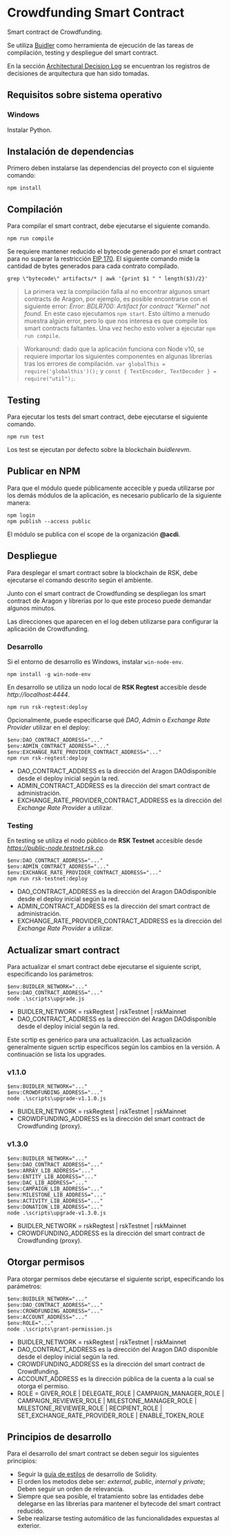 # Crowdfunding Smart Contract

Smart contract de Crowdfunding.

Se utiliza [Buidler](https://buidler.dev) como herramienta de ejecución de las tareas de compilación, testing y despliegue del smart contract.

En la sección [Architectural Decision Log](docs/adr/index.md) se encuentran los registros de decisiones de arquitectura que han sido tomadas.

## Requisitos sobre sistema operativo

### Windows

Instalar Python.

## Instalación de dependencias

Primero deben instalarse las dependencias del proyecto con el siguiente comando:

```
npm install
```

## Compilación

Para compilar el smart contract, debe ejecutarse el siguiente comando.

```
npm run compile
```

Se requiere mantener reducido el bytecode generado por el smart contract para no superar la restricción [EIP 170](https://github.com/ethereum/EIPs/blob/master/EIPS/eip-170.md). El siguiente comando mide la cantidad de bytes generados para cada contrato compilado.

```
grep \"bytecode\" artifacts/* | awk '{print $1 " " length($3)/2}'
```

> La primera vez la compilación falla al no encontrar algunos smart contracts de Aragon, por ejemplo, es posible encontrarse con el siguiente error: *Error: BDLR700: Artifact for contract "Kernel" not found.* En este caso ejecutamos ```npm start```. Esto último a menudo muestra algún error, pero lo que nos interesa es que compile los smart contracts faltantes. Una vez hecho esto volver a ejecutar ```npm run compile```.

> Workaround: dado que la aplicación funciona con Node v10, se requiere importar los siguientes componentes en algunas librerías tras los errores de compilación. `var globalThis = require('globalthis')();` y `const { TextEncoder, TextDecoder } = require("util");`.

## Testing

Para ejecutar los tests del smart contract, debe ejecutarse el siguiente comando.

```
npm run test
```

Los test se ejecutan por defecto sobre la blockchain *buidlerevm*.

## Publicar en NPM

Para que el módulo quede públicamente accecible y pueda utilizarse por los demás módulos de la aplicación, es necesario publicarlo de la siguiente manera:

```
npm login
npm publish --access public
```

El módulo se publica con el scope de la organización **@acdi**.

## Despliegue

Para desplegar el smart contract sobre la blockchain de RSK, debe ejecutarse el comando descrito según el ambiente.

Junto con el smart contract de Crowdfunding se despliegan los smart contract de Aragon y librerías por lo que este proceso puede demandar algunos minutos.

Las direcciones que aparecen en el log deben utilizarse para configurar la aplicación de Crowdfunding.

### Desarrollo

Si el entorno de desarrollo es Windows, instalar `win-node-env`.

```
npm install -g win-node-env
```

En desarrollo se utiliza un nodo local de **RSK Regtest** accesible desde *http://localhost:4444*.

```
npm run rsk-regtest:deploy
```

Opcionalmente, puede especificarse qué *DAO*, *Admin* o *Exchange Rate Provider* utilizar en el deploy:

```
$env:DAO_CONTRACT_ADDRESS="..."
$env:ADMIN_CONTRACT_ADDRESS="..."
$env:EXCHANGE_RATE_PROVIDER_CONTRACT_ADDRESS="..."
npm run rsk-regtest:deploy
```

- DAO_CONTRACT_ADDRESS es la dirección del Aragon DAOdisponible desde el deploy inicial según la red.
- ADMIN_CONTRACT_ADDRESS es la dirección del smart contract de administración.
- EXCHANGE_RATE_PROVIDER_CONTRACT_ADDRESS es la dirección del *Exchange Rate Provider* a utilizar.

### Testing

En testing se utiliza el nodo público de **RSK Testnet** accesible desde *https://public-node.testnet.rsk.co*.

```
$env:DAO_CONTRACT_ADDRESS="..."
$env:ADMIN_CONTRACT_ADDRESS="..."
$env:EXCHANGE_RATE_PROVIDER_CONTRACT_ADDRESS="..."
npm run rsk-testnet:deploy
```
- DAO_CONTRACT_ADDRESS es la dirección del Aragon DAOdisponible desde el deploy inicial según la red.
- ADMIN_CONTRACT_ADDRESS es la dirección del smart contract de administración.
- EXCHANGE_RATE_PROVIDER_CONTRACT_ADDRESS es la dirección del *Exchange Rate Provider* a utilizar.

## Actualizar smart contract

Para actualizar el smart contract debe ejecutarse el siguiente script, especificando los parámetros:

```
$env:BUIDLER_NETWORK="..."
$env:DAO_CONTRACT_ADDRESS="..."
node .\scripts\upgrade.js
```

- BUIDLER_NETWORK = rskRegtest | rskTestnet | rskMainnet
- DAO_CONTRACT_ADDRESS es la dirección del Aragon DAOdisponible desde el deploy inicial según la red.

Este scrtip es genérico para una actualización. Las actualización generalmente siguen scrtip específicos según los cambios en la versión. A continuación se lista los upgrades.

### v1.1.0

```
$env:BUIDLER_NETWORK="..."
$env:CROWDFUNDING_ADDRESS="..."
node .\scripts\upgrade-v1.1.0.js
```

- BUIDLER_NETWORK = rskRegtest | rskTestnet | rskMainnet
- CROWDFUNDING_ADDRESS es la dirección del smart contract de Crowdfunding (proxy).

### v1.3.0

```
$env:BUIDLER_NETWORK="..."
$env:DAO_CONTRACT_ADDRESS="..."
$env:ARRAY_LIB_ADDRESS="..."
$env:ENTITY_LIB_ADDRESS="..."
$env:DAC_LIB_ADDRESS="..."
$env:CAMPAIGN_LIB_ADDRESS="..."
$env:MILESTONE_LIB_ADDRESS="..."
$env:ACTIVITY_LIB_ADDRESS="..."
$env:DONATION_LIB_ADDRESS="..."
node .\scripts\upgrade-v1.3.0.js
```

- BUIDLER_NETWORK = rskRegtest | rskTestnet | rskMainnet
- CROWDFUNDING_ADDRESS es la dirección del smart contract de Crowdfunding (proxy).

## Otorgar permisos

Para otorgar permisos debe ejecutarse el siguiente script, especificando los parámetros:

```
$env:BUIDLER_NETWORK="..."
$env:DAO_CONTRACT_ADDRESS="..."
$env:CROWDFUNDING_ADDRESS="..."
$env:ACCOUNT_ADDRESS="..."
$env:ROLE="..."
node .\scripts\grant-permission.js
```
- BUIDLER_NETWORK = rskRegtest | rskTestnet | rskMainnet
- DAO_CONTRACT_ADDRESS es la dirección del Aragon DAO disponible desde el deploy inicial según la red.
- CROWDFUNDING_ADDRESS es la dirección del smart contract de Crowdfunding.
- ACCOUNT_ADDRESS es la dirección pública de la cuenta a la cual se otorga el permiso.
- ROLE = GIVER_ROLE | DELEGATE_ROLE | CAMPAIGN_MANAGER_ROLE | CAMPAIGN_REVIEWER_ROLE | MILESTONE_MANAGER_ROLE | MILESTONE_REVIEWER_ROLE | RECIPIENT_ROLE | SET_EXCHANGE_RATE_PROVIDER_ROLE | ENABLE_TOKEN_ROLE

## Principios de desarrollo

Para el desarrollo del smart contract se deben seguir los siguientes principios:

- Seguir la [guía de estilos](https://solidity.readthedocs.io/en/v0.6.11/style-guide.html) de desarrollo de Solidity.
- El orden los metodos debe ser: *external*, *public*, *internal* y *private*; Deben seguir un orden de relevancia.
- Siempre que sea posible, el tratamiento sobre las entidades debe delegarse en las librerías para mantener el bytecode del smart contract reducido.
- Sebe realizarse testing automático de las funcionalidades expuestas al exterior.